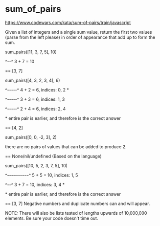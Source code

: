 # sum_of_pairs

https://www.codewars.com/kata/sum-of-pairs/train/javascript

Given a list of integers and a single sum value, return the first two values (parse from the left please) in order of appearance that add up to form the sum.

sum_pairs([11, 3, 7, 5], 10)

^--^ 3 + 7 = 10

== [3, 7]

sum_pairs([4, 3, 2, 3, 4], 6)

^-----^ 4 + 2 = 6, indices: 0, 2 \*

^-----^ 3 + 3 = 6, indices: 1, 3

^-----^ 2 + 4 = 6, indices: 2, 4

\* entire pair is earlier, and therefore is the correct answer

== [4, 2]

sum_pairs([0, 0, -2, 3], 2)

there are no pairs of values that can be added to produce 2.

== None/nil/undefined (Based on the language)

sum_pairs([10, 5, 2, 3, 7, 5], 10)

^-----------^ 5 + 5 = 10, indices: 1, 5

^--^ 3 + 7 = 10, indices: 3, 4 \*

\* entire pair is earlier, and therefore is the correct answer

== [3, 7]
Negative numbers and duplicate numbers can and will appear.

NOTE: There will also be lists tested of lengths upwards of 10,000,000 elements. Be sure your code doesn't time out.
